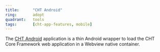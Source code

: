 ```yaml
---
title:      "CHT Android"
ring:       adopt
quadrant:   tools
tags:       [cht-app-features, mobile]
---
```


The [CHT Android](https://github.com/medic/cht-android) application is a thin Android wrapper to load the CHT Core Framework web application in a Webview native container.